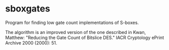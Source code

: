 # sboxgates
Program for finding low gate count implementations of S-boxes.

The algorithm is an improved version of the one described in Kwan, Matthew: "Reducing the Gate
Count of Bitslice DES." IACR Cryptology ePrint Archive 2000 (2000): 51.
